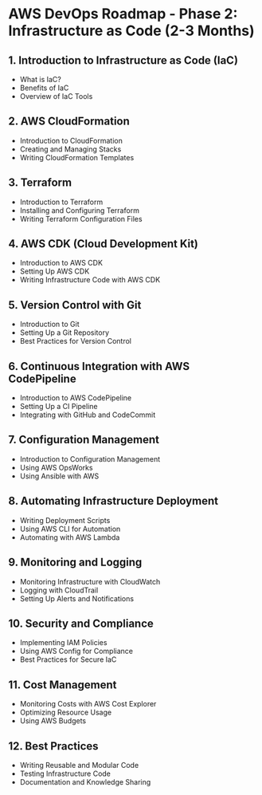 # AWS DevOps Roadmap - Phase 2: Infrastructure as Code (2-3 Months)

## 1. Introduction to Infrastructure as Code (IaC)
- What is IaC?
- Benefits of IaC
- Overview of IaC Tools

## 2. AWS CloudFormation
- Introduction to CloudFormation
- Creating and Managing Stacks
- Writing CloudFormation Templates

## 3. Terraform
- Introduction to Terraform
- Installing and Configuring Terraform
- Writing Terraform Configuration Files

## 4. AWS CDK (Cloud Development Kit)
- Introduction to AWS CDK
- Setting Up AWS CDK
- Writing Infrastructure Code with AWS CDK

## 5. Version Control with Git
- Introduction to Git
- Setting Up a Git Repository
- Best Practices for Version Control

## 6. Continuous Integration with AWS CodePipeline
- Introduction to AWS CodePipeline
- Setting Up a CI Pipeline
- Integrating with GitHub and CodeCommit

## 7. Configuration Management
- Introduction to Configuration Management
- Using AWS OpsWorks
- Using Ansible with AWS

## 8. Automating Infrastructure Deployment
- Writing Deployment Scripts
- Using AWS CLI for Automation
- Automating with AWS Lambda

## 9. Monitoring and Logging
- Monitoring Infrastructure with CloudWatch
- Logging with CloudTrail
- Setting Up Alerts and Notifications

## 10. Security and Compliance
- Implementing IAM Policies
- Using AWS Config for Compliance
- Best Practices for Secure IaC

## 11. Cost Management
- Monitoring Costs with AWS Cost Explorer
- Optimizing Resource Usage
- Using AWS Budgets

## 12. Best Practices
- Writing Reusable and Modular Code
- Testing Infrastructure Code
- Documentation and Knowledge Sharing
